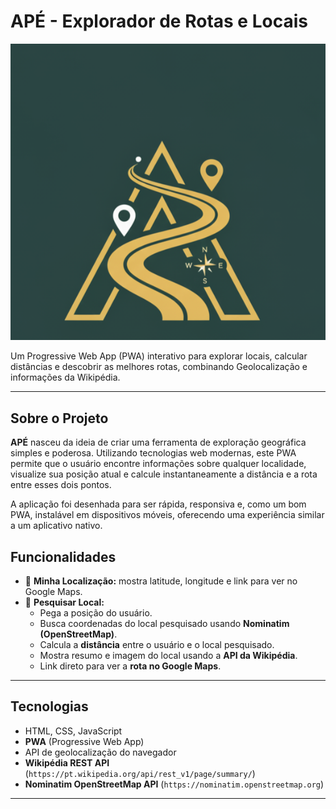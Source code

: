 # APÉ - Explorador de Rotas e Locais

![Logo do APÉ](icons/APES.png)

Um Progressive Web App (PWA) interativo para explorar locais, calcular distâncias e descobrir as melhores rotas, combinando Geolocalização e informações da Wikipédia.

---

## Sobre o Projeto

**APÉ** nasceu da ideia de criar uma ferramenta de exploração geográfica simples e poderosa. Utilizando tecnologias web modernas, este PWA permite que o usuário encontre informações sobre qualquer localidade, visualize sua posição atual e calcule instantaneamente a distância e a rota entre esses dois pontos.

A aplicação foi desenhada para ser rápida, responsiva e, como um bom PWA, instalável em dispositivos móveis, oferecendo uma experiência similar a um aplicativo nativo.

## Funcionalidades

- 📍 **Minha Localização:** mostra latitude, longitude e link para ver no Google Maps.
- 🔎 **Pesquisar Local:**
  - Pega a posição do usuário.
  - Busca coordenadas do local pesquisado usando **Nominatim (OpenStreetMap)**.
  - Calcula a **distância** entre o usuário e o local pesquisado.
  - Mostra resumo e imagem do local usando a **API da Wikipédia**.
  - Link direto para ver a **rota no Google Maps**.

---

## Tecnologias

- HTML, CSS, JavaScript
- **PWA** (Progressive Web App)
- API de geolocalização do navegador
- **Wikipédia REST API** (`https://pt.wikipedia.org/api/rest_v1/page/summary/`)
- **Nominatim OpenStreetMap API** (`https://nominatim.openstreetmap.org`)

---
